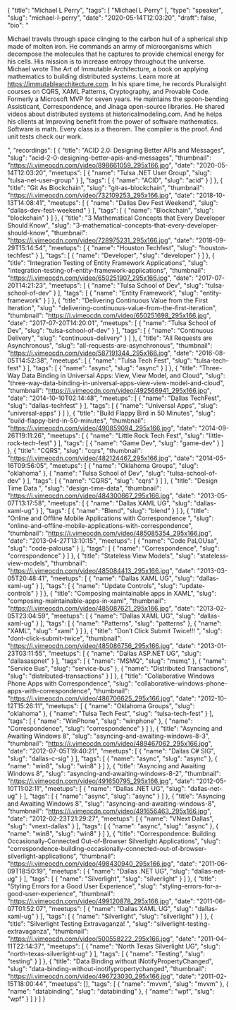 {
  "title": "Michael L Perry",
  "tags": [
    "Michael L Perry"
  ],
  "type": "speaker",
  "slug": "michael-l-perry",
  "date": "2020-05-14T12:03:20",
  "draft": false,
  "bio": "<p>Michael travels through space clinging to the carbon hull of a spherical ship made of molten iron. He commands an army of microorganisms which decompose the molecules that he captures to provide chemical energy for his cells. His mission is to increase entropy throughout the universe. Michael wrote The Art of Immutable Architecture, a book on applying mathematics to building distributed systems. Learn more at https://immutablearchitecture.com. In his spare time, he records Pluralsight courses on CQRS, XAML Patterns, Cryptography, and Provable Code. Formerly a Microsoft MVP for seven years. He maintains the spoon-bending Assisticant, Correspondence, and Jinaga open-source libraries. He shared videos about distributed systems at historicalmodeling.com. And he helps his clients at Improving benefit from the power of software mathematics. Software is math. Every class is a theorem. The compiler is the proof. And unit tests check our work.</p>",
  "recordings": [
    {
      "title": "ACID 2.0: Designing Better APIs and Messages",
      "slug": "acid-2-0-designing-better-apis-and-messages",
      "thumbnail": "https://i.vimeocdn.com/video/898661059_295x166.jpg",
      "date": "2020-05-14T12:03:20",
      "meetups": [
        {
          "name": "Tulsa .NET User Group",
          "slug": "tulsa-net-user-group"
        }
      ],
      "tags": [
        {
          "name": "ACID",
          "slug": "acid"
        }
      ]
    },
    {
      "title": "Git As Blockchain",
      "slug": "git-as-blockchain",
      "thumbnail": "https://i.vimeocdn.com/video/732109253_295x166.jpg",
      "date": "2018-10-13T14:08:41",
      "meetups": [
        {
          "name": "Dallas Dev Fest Weekend",
          "slug": "dallas-dev-fest-weekend"
        }
      ],
      "tags": [
        {
          "name": "Blockchain",
          "slug": "blockchain"
        }
      ]
    },
    {
      "title": "3 Mathematical Concepts that Every Developer Should Know",
      "slug": "3-mathematical-concepts-that-every-developer-should-know",
      "thumbnail": "https://i.vimeocdn.com/video/728975231_295x166.jpg",
      "date": "2018-09-29T15:14:54",
      "meetups": [
        {
          "name": "Houston Techfest",
          "slug": "houston-techfest"
        }
      ],
      "tags": [
        {
          "name": "Developer",
          "slug": "developer"
        }
      ]
    },
    {
      "title": "Integration Testing of Entity Framework Applications",
      "slug": "integration-testing-of-entity-framework-applications",
      "thumbnail": "https://i.vimeocdn.com/video/650251907_295x166.jpg",
      "date": "2017-07-20T14:21:23",
      "meetups": [
        {
          "name": "Tulsa School of Dev",
          "slug": "tulsa-school-of-dev"
        }
      ],
      "tags": [
        {
          "name": "Entity Framework",
          "slug": "entity-framework"
        }
      ]
    },
    {
      "title": "Delivering Continuous Value from the First Iteration",
      "slug": "delivering-continuous-value-from-the-first-iteration",
      "thumbnail": "https://i.vimeocdn.com/video/650251698_295x166.jpg",
      "date": "2017-07-20T14:20:01",
      "meetups": [
        {
          "name": "Tulsa School of Dev",
          "slug": "tulsa-school-of-dev"
        }
      ],
      "tags": [
        {
          "name": "Continuous Delivery",
          "slug": "continuous-delivery"
        }
      ]
    },
    {
      "title": "All Requests are Asynchronous",
      "slug": "all-requests-are-asynchronous",
      "thumbnail": "https://i.vimeocdn.com/video/587191344_295x166.jpg",
      "date": "2016-08-05T14:52:38",
      "meetups": [
        {
          "name": "Tulsa Tech Fest",
          "slug": "tulsa-tech-fest"
        }
      ],
      "tags": [
        {
          "name": "async",
          "slug": "async"
        }
      ]
    },
    {
      "title": "Three-Way Data Binding in Universal Apps: View, View Model, and Cloud",
      "slug": "three-way-data-binding-in-universal-apps-view-view-model-and-cloud",
      "thumbnail": "https://i.vimeocdn.com/video/492566941_295x166.jpg",
      "date": "2014-10-10T02:14:48",
      "meetups": [
        {
          "name": "Dallas TechFest",
          "slug": "dallas-techfest"
        }
      ],
      "tags": [
        {
          "name": "Universal Apps",
          "slug": "universal-apps"
        }
      ]
    },
    {
      "title": "Build Flappy Bird in 50 Minutes",
      "slug": "build-flappy-bird-in-50-minutes",
      "thumbnail": "https://i.vimeocdn.com/video/490859094_295x166.jpg",
      "date": "2014-09-26T19:11:26",
      "meetups": [
        {
          "name": "Little Rock Tech Fest",
          "slug": "little-rock-tech-fest"
        }
      ],
      "tags": [
        {
          "name": "Game Dev",
          "slug": "game-dev"
        }
      ]
    },
    {
      "title": "CQRS",
      "slug": "cqrs",
      "thumbnail": "https://i.vimeocdn.com/video/482124467_295x166.jpg",
      "date": "2014-05-16T09:56:05",
      "meetups": [
        {
          "name": "Oklahoma Groups",
          "slug": "oklahoma"
        },
        {
          "name": "Tulsa School of Dev",
          "slug": "tulsa-school-of-dev"
        }
      ],
      "tags": [
        {
          "name": "CQRS",
          "slug": "cqrs"
        }
      ]
    },
    {
      "title": "Design Time Data ",
      "slug": "design-time-data",
      "thumbnail": "https://i.vimeocdn.com/video/484300667_295x166.jpg",
      "date": "2013-05-07T13:17:58",
      "meetups": [
        {
          "name": "Dallas XAML UG",
          "slug": "dallas-xaml-ug"
        }
      ],
      "tags": [
        {
          "name": "Blend",
          "slug": "blend"
        }
      ]
    },
    {
      "title": "Online and Offline Mobile Applications with Correspondence ",
      "slug": "online-and-offline-mobile-applications-with-correspondence",
      "thumbnail": "https://i.vimeocdn.com/video/485085354_295x166.jpg",
      "date": "2013-04-27T13:10:15",
      "meetups": [
        {
          "name": "Code PaLOUsa",
          "slug": "code-palousa"
        }
      ],
      "tags": [
        {
          "name": "Correspondence",
          "slug": "correspondence"
        }
      ]
    },
    {
      "title": "Stateless View Models",
      "slug": "stateless-view-models",
      "thumbnail": "https://i.vimeocdn.com/video/485084413_295x166.jpg",
      "date": "2013-03-05T20:48:41",
      "meetups": [
        {
          "name": "Dallas XAML UG",
          "slug": "dallas-xaml-ug"
        }
      ],
      "tags": [
        {
          "name": "Update Controls",
          "slug": "update-controls"
        }
      ]
    },
    {
      "title": "Composing maintainable apps in XAML",
      "slug": "composing-maintainable-apps-in-xaml",
      "thumbnail": "https://i.vimeocdn.com/video/485087621_295x166.jpg",
      "date": "2013-02-05T23:04:59",
      "meetups": [
        {
          "name": "Dallas XAML UG",
          "slug": "dallas-xaml-ug"
        }
      ],
      "tags": [
        {
          "name": "Patterns",
          "slug": "patterns"
        },
        {
          "name": "XAML",
          "slug": "xaml"
        }
      ]
    },
    {
      "title": "Don’t Click Submit Twice!!! ",
      "slug": "dont-click-submit-twice",
      "thumbnail": "https://i.vimeocdn.com/video/485086756_295x166.jpg",
      "date": "2013-01-23T03:11:55",
      "meetups": [
        {
          "name": "Dallas ASP.NET UG",
          "slug": "dallasaspnet"
        }
      ],
      "tags": [
        {
          "name": "MSMQ",
          "slug": "msmq"
        },
        {
          "name": "Service Bus",
          "slug": "service-bus"
        },
        {
          "name": "Distributed Transactions",
          "slug": "distributed-transactions"
        }
      ]
    },
    {
      "title": "Collaborative Windows Phone Apps with Correspondence",
      "slug": "collaborative-windows-phone-apps-with-correspondence",
      "thumbnail": "https://i.vimeocdn.com/video/486706625_295x166.jpg",
      "date": "2012-10-12T15:26:11",
      "meetups": [
        {
          "name": "Oklahoma Groups",
          "slug": "oklahoma"
        },
        {
          "name": "Tulsa Tech Fest",
          "slug": "tulsa-tech-fest"
        }
      ],
      "tags": [
        {
          "name": "WinPhone",
          "slug": "winphone"
        },
        {
          "name": "Correspondence",
          "slug": "correspondence"
        }
      ]
    },
    {
      "title": "Asyncing and Awaiting Windows 8",
      "slug": "asyncing-and-awaiting-windows-8-3",
      "thumbnail": "https://i.vimeocdn.com/video/489467062_295x166.jpg",
      "date": "2012-07-05T19:40:21",
      "meetups": [
        {
          "name": "Dallas C# SIG",
          "slug": "dallas-c-sig"
        }
      ],
      "tags": [
        {
          "name": "async",
          "slug": "async"
        },
        {
          "name": "win8",
          "slug": "win8"
        }
      ]
    },
    {
      "title": "Asyncing and Awaiting Windows 8",
      "slug": "asyncing-and-awaiting-windows-8-2",
      "thumbnail": "https://i.vimeocdn.com/video/491650795_295x166.jpg",
      "date": "2012-05-10T11:02:11",
      "meetups": [
        {
          "name": "Dallas .NET UG",
          "slug": "dallas-net-ug"
        }
      ],
      "tags": [
        {
          "name": "async",
          "slug": "async"
        }
      ]
    },
    {
      "title": "Asyncing and Awaiting Windows 8",
      "slug": "asyncing-and-awaiting-windows-8",
      "thumbnail": "https://i.vimeocdn.com/video/491656463_295x166.jpg",
      "date": "2012-02-23T21:29:27",
      "meetups": [
        {
          "name": "VNext Dallas",
          "slug": "vnext-dallas"
        }
      ],
      "tags": [
        {
          "name": "async",
          "slug": "async"
        },
        {
          "name": "win8",
          "slug": "win8"
        }
      ]
    },
    {
      "title": "Correspondence: Building Occasionally-Connected Out-of-Browser Silverlight Applications",
      "slug": "correspondence-building-occasionally-connected-out-of-browser-silverlight-applications",
      "thumbnail": "https://i.vimeocdn.com/video/498430940_295x166.jpg",
      "date": "2011-06-09T18:50:19",
      "meetups": [
        {
          "name": "Dallas .NET UG",
          "slug": "dallas-net-ug"
        }
      ],
      "tags": [
        {
          "name": "Silverlight",
          "slug": "silverlight"
        }
      ]
    },
    {
      "title": "Styling Errors for a Good User Experience",
      "slug": "styling-errors-for-a-good-user-experience",
      "thumbnail": "https://i.vimeocdn.com/video/499120878_295x166.jpg",
      "date": "2011-06-07T01:52:07",
      "meetups": [
        {
          "name": "Dallas XAML UG",
          "slug": "dallas-xaml-ug"
        }
      ],
      "tags": [
        {
          "name": "Silverlight",
          "slug": "silverlight"
        }
      ]
    },
    {
      "title": "Silverlight Testing Extravaganza! ",
      "slug": "silverlight-testing-extravaganza",
      "thumbnail": "https://i.vimeocdn.com/video/500558222_295x166.jpg",
      "date": "2011-04-11T22:14:37",
      "meetups": [
        {
          "name": "North Texas Silverlight UG",
          "slug": "north-texas-silverlight-ug"
        }
      ],
      "tags": [
        {
          "name": "Testing",
          "slug": "testing"
        }
      ]
    },
    {
      "title": "Data Binding without INotifyPropertyChanged",
      "slug": "data-binding-without-inotifypropertychanged",
      "thumbnail": "https://i.vimeocdn.com/video/496723030_295x166.jpg",
      "date": "2011-02-15T18:00:44",
      "meetups": [],
      "tags": [
        {
          "name": "mvvm",
          "slug": "mvvm"
        },
        {
          "name": "databinding",
          "slug": "databinding"
        },
        {
          "name": "wpf",
          "slug": "wpf"
        }
      ]
    }
  ]
}